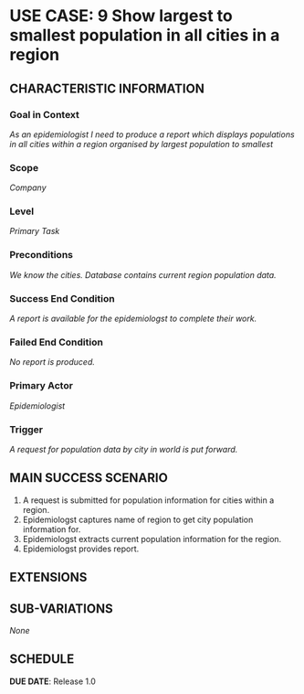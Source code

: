 # USE CASE: 9 Show largest to smallest population in all cities in a region

## CHARACTERISTIC INFORMATION

### Goal in Context

*As an epidemiologist I need to produce a report which displays populations in all cities
within a region organised by largest population to smallest*

### Scope

*Company*

### Level

*Primary Task*

### Preconditions

*We know the cities. Database contains current region population data.*

### Success End Condition

*A report is available for the epidemiologst to complete their work.*

### Failed End Condition

*No report is produced.*

### Primary Actor

*Epidemiologist*

### Trigger

*A request for population data by city in world is put forward.*

## MAIN SUCCESS SCENARIO

1. A request is submitted for population information for cities within a region.
2. Epidemiologst captures name of region to get city population information for.
3. Epidemiologst extracts current population information for the region.
4. Epidemiologst provides report.

## EXTENSIONS

## SUB-VARIATIONS

*None*

## SCHEDULE

**DUE DATE**: Release 1.0
